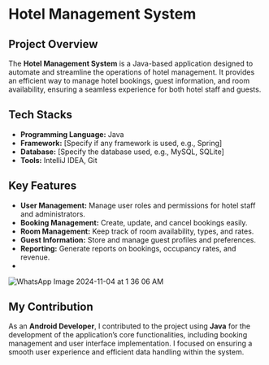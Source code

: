 
# Hotel Management System

## Project Overview

The **Hotel Management System** is a Java-based application designed to automate and streamline the operations of hotel management. It provides an efficient way to manage hotel bookings, guest information, and room availability, ensuring a seamless experience for both hotel staff and guests.

## Tech Stacks

- **Programming Language:** Java
- **Framework:** [Specify if any framework is used, e.g., Spring]
- **Database:** [Specify the database used, e.g., MySQL, SQLite]
- **Tools:** IntelliJ IDEA, Git

## Key Features

- **User Management:** Manage user roles and permissions for hotel staff and administrators.
- **Booking Management:** Create, update, and cancel bookings easily.
- **Room Management:** Keep track of room availability, types, and rates.
- **Guest Information:** Store and manage guest profiles and preferences.
- **Reporting:** Generate reports on bookings, occupancy rates, and revenue.
- 
![WhatsApp Image 2024-11-04 at 1 36 06 AM](https://github.com/user-attachments/assets/cdf41211-dcbb-4071-9ed8-ac23849115d8)

## My Contribution

As an **Android Developer**, I contributed to the project using **Java** for the development of the application’s core functionalities, including booking management and user interface implementation. I focused on ensuring a smooth user experience and efficient data handling within the system.

